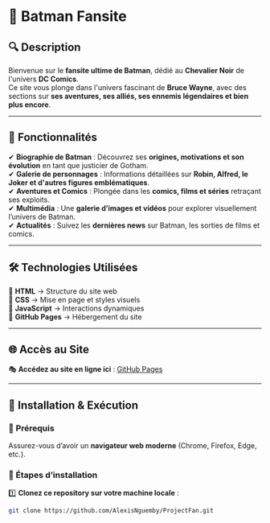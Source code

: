 # 🦇 Batman Fansite  

## 🔍 Description  
Bienvenue sur le **fansite ultime de Batman**, dédié au **Chevalier Noir** de l'univers **DC Comics**.  
Ce site vous plonge dans l'univers fascinant de **Bruce Wayne**, avec des sections sur **ses aventures, ses alliés, ses ennemis légendaires et bien plus encore**.

---

## 🚀 Fonctionnalités  
✔ **Biographie de Batman** : Découvrez ses **origines, motivations et son évolution** en tant que justicier de Gotham.  
✔ **Galerie de personnages** : Informations détaillées sur **Robin, Alfred, le Joker et d'autres figures emblématiques**.  
✔ **Aventures et Comics** : Plongée dans les **comics, films et séries** retraçant ses exploits.  
✔ **Multimédia** : Une **galerie d’images et vidéos** pour explorer visuellement l’univers de Batman.  
✔ **Actualités** : Suivez les **dernières news** sur Batman, les sorties de films et comics.  

---

## 🛠️ Technologies Utilisées  
🔹 **HTML** → Structure du site web  
🔹 **CSS** → Mise en page et styles visuels  
🔹 **JavaScript** → Interactions dynamiques  
🔹 **GitHub Pages** → Hébergement du site  

---

## 🌐 Accès au Site  
🎭 **Accédez au site en ligne ici** : [GitHub Pages](https://github.com/AlexisNguemby/ProjectFan)  

---

## 📂 Installation & Exécution  
### 📌 Prérequis  
Assurez-vous d’avoir un **navigateur web moderne** (Chrome, Firefox, Edge, etc.).  

### 📂 Étapes d’installation  
1️⃣ **Clonez ce repository sur votre machine locale** :  
```sh
git clone https://github.com/AlexisNguemby/ProjectFan.git

